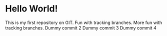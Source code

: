 Hello World!
============

This is my first repository on GIT.
Fun with tracking branches.
More fun with tracking branches.
Dummy commit 2
Dummy commit 3
Dummy commit 4
